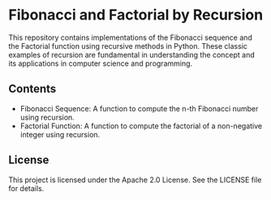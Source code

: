 # Fibonacci and Factorial by Recursion

This repository contains implementations of the Fibonacci sequence and the Factorial function using recursive methods in Python. These classic examples of recursion are fundamental in understanding the concept and its applications in computer science and programming.


## Contents

- Fibonacci Sequence: A function to compute the n-th Fibonacci number using recursion.
- Factorial Function: A function to compute the factorial of a non-negative integer using recursion.



## License

This project is licensed under the Apache 2.0 License. See the LICENSE file for details.

 
